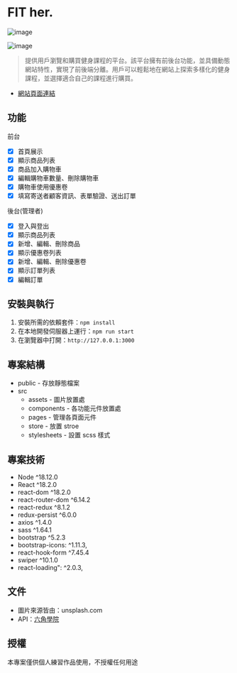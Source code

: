 # FIT her.

![image](https://storage.googleapis.com/vue-course-api.appspot.com/jiangs2023/1719822998470.png?GoogleAccessId=firebase-adminsdk-zzty7%40vue-course-api.iam.gserviceaccount.com&Expires=1742169600&Signature=NjqG2HtKXqOt5NQm85I9TY8PdoHwlXeKqGApTz898AG0t2hVQ3UQ2pBqeO311tb53%2FmDRZ%2FwOnc2eVKBTqe04rgt5nZJHuGFJIsq5%2FFho%2BukjGEt7hwj5SuRRCEgzMFWmsm3zVKjbkPFB950DlaE71b9cPS1fI5MyiC6FrvX7SoBcGGFK7OtFWd18RNb9sh09SZlI1lJmMSd4gpa0B8OOvwwPHexeTBWh8ASIPd10S08IHOT4kFOXCtDroE1LhS2eBJ0qs85TQrYJSdgzaAfio1hXwPxOcT6BIs506xVwhjpex1lHEX42l7Cv4IxcyLx7%2FNnUHJGo1BDrbIJjOTU1Q%3D%3D)

![image](https://storage.googleapis.com/vue-course-api.appspot.com/jiangs2023/1719823118278.png?GoogleAccessId=firebase-adminsdk-zzty7%40vue-course-api.iam.gserviceaccount.com&Expires=1742169600&Signature=GRHfzlxLL0quIyvWZOheiFAmNdgtyYFgqY%2FAQcRiFmotsP1l58NzDcPIIOacGajjnerCxDtVIqQe0Ufbe7SSQprZ%2FlpCAIl3k182M0cc6NkncbkfDvXolZx0rJ2FwnoYfGZKjaNVwP9n2Zjl1yd8zzfT%2Bbq2un3nviKP9UulqUDe4gjjbQX7Sis0qlU%2BPMGdbbZkDsnycUse98MTKvUhdMViSjXX66FzTfFtg5K0h0pue1ejbOrYbqTL%2BOpDRCBO3Jeuf94RzEfC3qjHPcnhMJIzF3r15yHC0URvrzHFNHuwRBaBP3K7X1OL8rADHGfbsiHJATaSkk7%2F9RB2ficXng%3D%3D)

> 提供用戶瀏覽和購買健身課程的平台。該平台擁有前後台功能，並具備動態網站特性，實現了前後端分離。用戶可以輕鬆地在網站上探索多樣化的健身課程，並選擇適合自己的課程進行購買。

- [網站頁面連結](https://viccjiang.github.io/react_project/#/)

## 功能

前台

- [x] 首頁展示
- [x] 顯示商品列表
- [x] 商品加入購物車
- [x] 編輯購物車數量、刪除購物車
- [x] 購物車使用優惠卷
- [x] 填寫寄送者顧客資訊、表單驗證、送出訂單

後台(管理者)

- [x] 登入與登出
- [x] 顯示商品列表
- [x] 新增、編輯、刪除商品
- [x] 顯示優惠卷列表
- [x] 新增、編輯、刪除優惠卷
- [x] 顯示訂單列表
- [x] 編輯訂單

## 安裝與執行

1. 安裝所需的依賴套件：`npm install`
2. 在本地開發伺服器上運行：`npm run start`
3. 在瀏覽器中打開：`http://127.0.0.1:3000`

## 專案結構

- public - 存放靜態檔案
- src
  - assets - 圖片放置處
  - components - 各功能元件放置處
  - pages - 管理各頁面元件
  - store - 放置 stroe
  - stylesheets - 設置 scss 樣式

## 專案技術

- Node ^18.12.0
- React ^18.2.0
- react-dom ^18.2.0
- react-router-dom ^6.14.2
- react-redux ^8.1.2
- redux-persist ^6.0.0
- axios ^1.4.0
- sass ^1.64.1
- bootstrap ^5.2.3
- bootstrap-icons: ^1.11.3,
- react-hook-form ^7.45.4
- swiper ^10.1.0
- react-loading": ^2.0.3,

## 文件

- 圖片來源皆由：unsplash.com
- API：[六角學院](https://www.hexschool.com/)

## 授權

本專案僅供個人練習作品使用，不授權任何用途
